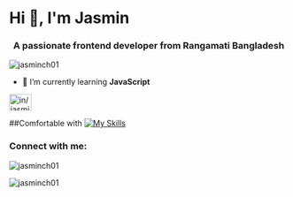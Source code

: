 <h1>Hi 👋, I'm Jasmin</h1>
<h3 align="center">A passionate frontend developer from Rangamati Bangladesh</h3>

<p align="left"> <img src="https://komarev.com/ghpvc/?username=jasminch01&label=Profile%20views&color=0e75b6&style=flat" alt="jasminch01" /> </p>

- 🌱 I’m currently learning **JavaScript**

<p align="left">
<a href="https://linkedin.com/in/in/jasmin-chakma-a0997b252" target="blank"><img align="center" src="https://raw.githubusercontent.com/rahuldkjain/github-profile-readme-generator/master/src/images/icons/Social/linked-in-alt.svg" alt="in/jasmin-chakma-a0997b252" height="30" width="40" /></a>
</p>

##Comfortable with 
[![My Skills](https://skillicons.dev/icons?i=react,nextjs,nuxtjs,firebase,express,mongodb,tailwind,html,css)](https://skillicons.dev)

<h3 align="left">Connect with me:</h3>

<p><img align="center" src="https://github-readme-stats.vercel.app/api/top-langs?username=jasminch01&show_icons=true&locale=en&layout=compact" alt="jasminch01" /></p>

<p><img align="center" src="https://github-readme-streak-stats.herokuapp.com/?user=jasminch01&" alt="jasminch01" /></p>

